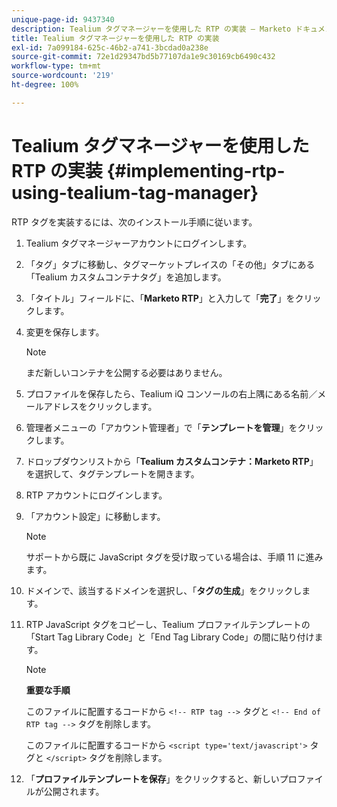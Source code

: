 ```yaml
---
unique-page-id: 9437340
description: Tealium タグマネージャーを使用した RTP の実装 — Marketo ドキュメント — 製品ドキュメント
title: Tealium タグマネージャーを使用した RTP の実装
exl-id: 7a099184-625c-46b2-a741-3bcdad0a238e
source-git-commit: 72e1d29347bd5b77107da1e9c30169cb6490c432
workflow-type: tm+mt
source-wordcount: '219'
ht-degree: 100%

---
```


# Tealium タグマネージャーを使用した RTP の実装 {#implementing-rtp-using-tealium-tag-manager}

RTP タグを実装するには、次のインストール手順に従います。

1. Tealium タグマネージャーアカウントにログインします。

1. 「タグ」タブに移動し、タグマーケットプレイスの「その他」タブにある「Tealium カスタムコンテナタグ」を追加します。

1. 「タイトル」フィールドに、「**Marketo RTP**」と入力して「**完了**」をクリックします。

1. 変更を保存します。

   >[!NOTE]
   >
   >まだ新しいコンテナを公開する必要はありません。

1. プロファイルを保存したら、Tealium iQ コンソールの右上隅にある名前／メールアドレスをクリックします。

1. 管理者メニューの「アカウント管理者」で「**テンプレートを管理**」をクリックします。

1. ドロップダウンリストから「**Tealium カスタムコンテナ：Marketo RTP**」を選択して、タグテンプレートを開きます。

1. RTP アカウントにログインします。

1. 「アカウント設定」に移動します。

   >[!NOTE]
   >
   >サポートから既に JavaScript タグを受け取っている場合は、手順 11 に進みます。

1. ドメインで、該当するドメインを選択し、「**タグの生成**」をクリックします。

1. RTP JavaScript タグをコピーし、Tealium プロファイルテンプレートの「Start Tag Library Code」と「End Tag Library Code」の間に貼り付けます。

   >[!NOTE]
   >
   >**重要な手順**
   >
   >このファイルに配置するコードから `<!-- RTP tag -->` タグと `<!-- End of RTP tag -->` タグを削除します。
   >
   >このファイルに配置するコードから `<script type='text/javascript'>` タグと `</script>` タグを削除します。

1. 「**プロファイルテンプレートを保存**」をクリックすると、新しいプロファイルが公開されます。
